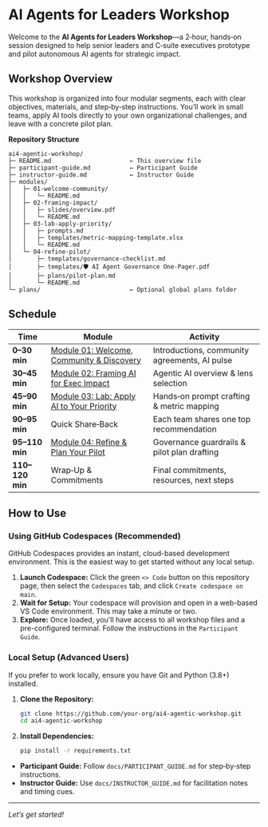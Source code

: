 # AI Agents for Leaders Workshop

Welcome to the **AI Agents for Leaders Workshop**—a 2‑hour, hands‑on session designed to help senior leaders and C‑suite executives prototype and pilot autonomous AI agents for strategic impact.

## Workshop Overview

This workshop is organized into four modular segments, each with clear objectives, materials, and step‑by‑step instructions. You’ll work in small teams, apply AI tools directly to your own organizational challenges, and leave with a concrete pilot plan.

**Repository Structure**

```
ai4-agentic-workshop/
├─ README.md                      ← This overview file
├─ participant-guide.md           ← Participant Guide
├─ instructor-guide.md            ← Instructor Guide
├─ modules/
│   ├─ 01-welcome-community/
│   │   └─ README.md
│   ├─ 02-framing-impact/
│   │   ├─ slides/overview.pdf
│   │   └─ README.md
│   ├─ 03-lab-apply-priority/
│   │   ├─ prompts.md
│   │   ├─ templates/metric-mapping-template.xlsx
│   │   └─ README.md
│   └─ 04-refine-pilot/
│       ├─ templates/governance-checklist.md
│       ├─ templates/🛡️ AI Agent Governance One-Pager.pdf
│       ├─ plans/pilot-plan.md
│       └─ README.md
└─ plans/                         ← Optional global plans folder
```

## Schedule

| Time            | Module                                    | Activity                                      |
| --------------- | ----------------------------------------- | --------------------------------------------- |
| **0–30 min**    | [Module 01: Welcome, Community & Discovery](modules/01-welcome-community/README.md) | Introductions, community agreements, AI pulse |
| **30–45 min**   | [Module 02: Framing AI for Exec Impact](modules/02-framing-impact/README.md)     | Agentic AI overview & lens selection          |
| **45–90 min**   | [Module 03: Lab: Apply AI to Your Priority](modules/03-lab-apply-priority/README.md) | Hands‑on prompt crafting & metric mapping     |
| **90–95 min**   | Quick Share‑Back                          | Each team shares one top recommendation       |
| **95–110 min**  | [Module 04: Refine & Plan Your Pilot](modules/04-refine-pilot/README.md)       | Governance guardrails & pilot plan drafting   |
| **110–120 min** | Wrap‑Up & Commitments                     | Final commitments, resources, next steps      |

## How to Use

### Using GitHub Codespaces (Recommended)

GitHub Codespaces provides an instant, cloud-based development environment. This is the easiest way to get started without any local setup.

1.  **Launch Codespace:** Click the green `<> Code` button on this repository page, then select the `Codespaces` tab, and click `Create codespace on main`.
2.  **Wait for Setup:** Your codespace will provision and open in a web-based VS Code environment. This may take a minute or two.
3.  **Explore:** Once loaded, you'll have access to all workshop files and a pre-configured terminal. Follow the instructions in the `Participant Guide`.

### Local Setup (Advanced Users)

If you prefer to work locally, ensure you have Git and Python (3.8+) installed.

1.  **Clone the Repository:**
    ```bash
    git clone https://github.com/your-org/ai4-agentic-workshop.git
    cd ai4-agentic-workshop
    ```
2.  **Install Dependencies:**
    ```bash
    pip install -r requirements.txt
    ```

*   **Participant Guide:** Follow `docs/PARTICIPANT_GUIDE.md` for step‑by‑step instructions.
*   **Instructor Guide:** Use `docs/INSTRUCTOR_GUIDE.md` for facilitation notes and timing cues.

---

*Let’s get started!*
